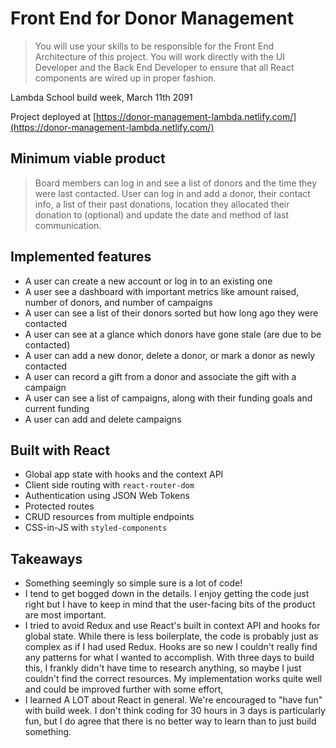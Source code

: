 # Front End for Donor Management

> You will use your skills to be responsible for the Front End Architecture of this project. You will work directly with the UI Developer and the Back End Developer to ensure that all React components are wired up in proper fashion.

Lambda School build week, March 11th 2091

Project deployed at [https://donor-management-lambda.netlify.com/](https://donor-management-lambda.netlify.com/)

## Minimum viable product

> Board members can log in and see a list of donors and the time they were last contacted. User can log in and add a donor, their contact info, a list of their past donations, location they allocated their donation to (optional) and update the date and method of last communication.

## Implemented features

- A user can create a new account or log in to an existing one
- A user see a dashboard with important metrics like amount raised, number of donors, and number of campaigns
- A user can see a list of their donors sorted but how long ago they were contacted
- A user can see at a glance which donors have gone stale (are due to be contacted)
- A user can add a new donor, delete a donor, or mark a donor as newly contacted
- A user can record a gift from a donor and associate the gift with a campaign
- A user can see a list of campaigns, along with their funding goals and current funding
- A user can add and delete campaigns

## Built with React

- Global app state with hooks and the context API
- Client side routing with `react-router-dom`
- Authentication using JSON Web Tokens
- Protected routes
- CRUD resources from multiple endpoints
- CSS-in-JS with `styled-components`

## Takeaways

- Something seemingly so simple sure is a lot of code!
- I tend to get bogged down in the details. I enjoy getting the code just right but I have to keep in mind that the user-facing bits of the product are most important.
- I tried to avoid Redux and use React's built in context API and hooks for global state. While there is less boilerplate, the code is probably just as complex as if I had used Redux. Hooks are so new I couldn't really find any patterns for what I wanted to accomplish. With three days to build this, I frankly didn't have time to research anything, so maybe I just couldn't find the correct resources. My implementation works quite well and could be improved further with some effort,
- I learned A LOT about React in general. We're encouraged to "have fun" with build week. I don't think coding for 30 hours in 3 days is particularly fun, but I do agree that there is no better way to learn than to just build something.
